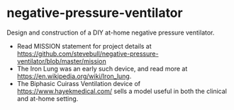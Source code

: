 # negative-pressure-ventilator
Design and construction of a DIY at-home negative pressure ventilator.
- Read MISSION statement for project details at https://github.com/stevebull/negative-pressure-ventilator/blob/master/mission 
- The Iron Lung was an early such device, and read more at https://en.wikipedia.org/wiki/Iron_lung. 
- The Biphasic Cuirass Ventilation device of https://www.hayekmedical.com/ sells a model useful in both the clinical and at-home setting.
